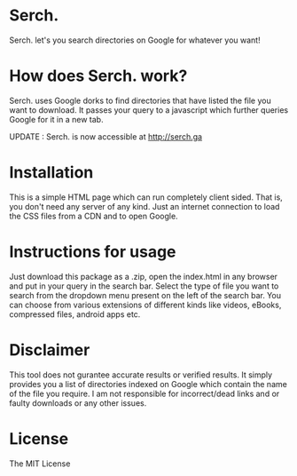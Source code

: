 # Serch.
Serch. let's you search directories on Google for whatever you want!
# How does Serch. work?
Serch. uses Google dorks to find directories that have listed the file you want to download. It passes your query to a javascript which further queries Google for it in a new tab.

UPDATE : Serch. is now accessible at http://serch.ga

# Installation
This is a simple HTML page which can run completely client sided. That is, you don't need any server of any kind. Just an internet connection to load the CSS files from a CDN and to open Google.
# Instructions for usage
Just download this package as a .zip, open the index.html in any browser and put in your query in the search bar. Select the type of file you want to search from the dropdown menu present on the left of the search bar. You can choose from various extensions of different kinds like videos, eBooks, compressed files, android apps etc.
# Disclaimer
This tool does not gurantee accurate results or verified results. It simply provides you a list of directories indexed on Google which contain the name of the file you require. I am not responsible for incorrect/dead links and or faulty downloads or any other issues.
# License
The MIT License
